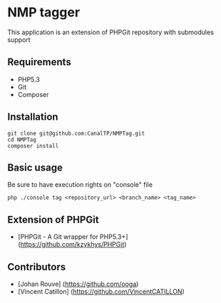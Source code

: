 # NMP tagger
This application is an extension of PHPGit repository with submodules support

Requirements
------------

* PHP5.3
* Git
* Composer

Installation
------------

```
git clone git@github.com:CanalTP/NMPTag.git
cd NMPTag
composer install
```

Basic usage
------------

Be sure to have execution rights on "console" file

```
php ./console tag <repository_url> <branch_name> <tag_name>
```

Extension of PHPGit
------------

- [PHPGit - A Git wrapper for PHP5.3+] (https://github.com/kzykhys/PHPGit)

Contributors
------------

- [Johan Rouve] (https://github.com/ooga)
- [Vincent Catillon] (https://github.com/VincentCATILLON)
